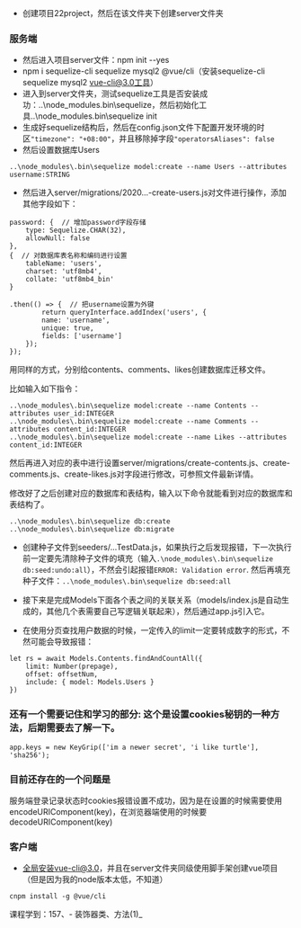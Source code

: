 - 创建项目22project，然后在该文件夹下创建server文件夹

### 服务端
- 然后进入项目server文件：npm init --yes
- npm i sequelize-cli sequelize mysql2  @vue/cli（安装sequelize-cli sequelize mysql2  vue-cli@3.0工具）
- 进入到server文件夹，测试sequelize工具是否安装成功：..\node_modules\.bin\sequelize，然后初始化工具..\node_modules\.bin\sequelize init
- 生成好sequelize结构后，然后在config.json文件下配置开发环境的时区`"timezone": "+08:00"`，并且移除掉字段`"operatorsAliases": false`
- 然后设置数据库Users
```
..\node_modules\.bin\sequelize model:create --name Users --attributes username:STRING
```
- 然后进入server/migrations/2020...-create-users.js对文件进行操作，添加其他字段如下：
```
password: {  // 增加password字段存储
    type: Sequelize.CHAR(32),
    allowNull: false
},
{  // 对数据库表名称和编码进行设置
    tableName: 'users',
    charset: 'utf8mb4',
    collate: 'utf8mb4_bin'
}

.then(() => {  // 把username设置为外键
        return queryInterface.addIndex('users', {
        name: 'username',
        unique: true,
        fields: ['username']
    });
});
```
用同样的方式，分别给contents、comments、likes创建数据库迁移文件。

比如输入如下指令：
```
..\node_modules\.bin\sequelize model:create --name Contents --attributes user_id:INTEGER
..\node_modules\.bin\sequelize model:create --name Comments --attributes content_id:INTEGER
..\node_modules\.bin\sequelize model:create --name Likes --attributes content_id:INTEGER
```
然后再进入对应的表中进行设置server/migrations/create-contents.js、create-comments.js、create-likes.js对字段进行修改，可参照文件最新详情。

修改好了之后创建对应的数据库和表结构，输入以下命令就能看到对应的数据库和表结构了。
```
..\node_modules\.bin\sequelize db:create
..\node_modules\.bin\sequelize db:migrate
```

- 创建种子文件到seeders/...TestData.js，如果执行之后发现报错，下一次执行前一定要先清除种子文件的填充（输入`.\node_modules\.bin\sequelize db:seed:undo:all`），不然会引起报错`ERROR: Validation error`.
然后再填充种子文件：`..\node_modules\.bin\sequelize db:seed:all`

- 接下来是完成Models下面各个表之间的关联关系（models/index.js是自动生成的，其他几个表需要自己写逻辑关联起来），然后通过app.js引入它。


- 在使用分页查找用户数据的时候，一定传入的limit一定要转成数字的形式，不然可能会导致报错：
```
let rs = await Models.Contents.findAndCountAll({
    limit: Number(prepage),
    offset: offsetNum,
    include: { model: Models.Users }
})
```


### 还有一个需要记住和学习的部分: 这个是设置cookies秘钥的一种方法，后期需要去了解一下。
```
app.keys = new KeyGrip(['im a newer secret', 'i like turtle'], 'sha256');
```


### 目前还存在的一个问题是
服务端登录记录状态时cookies报错设置不成功，因为是在设置的时候需要使用encodeURIComponent(key)，在浏览器端使用的时候要decodeURIComponent(key)


### 客户端
- 全局安装vue-cli@3.0，并且在server文件夹同级使用脚手架创建vue项目（但是因为我的node版本太低，不知道）
```
cnpm install -g @vue/cli

```


课程学到：157、- 装饰器类、方法(1)_


